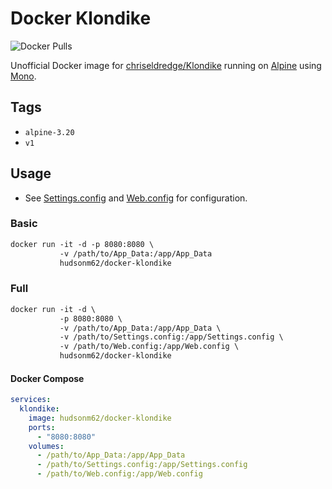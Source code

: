 # Docker Klondike

![Docker Pulls](https://img.shields.io/docker/pulls/hudsonm62/docker-klondike)

Unofficial Docker image for [chriseldredge/Klondike](https://github.com/chriseldredge/Klondike) running on [Alpine](https://www.alpinelinux.org/) using [Mono](http://mono-project.com/).

## Tags

- `alpine-3.20`
- `v1`

## Usage

- See [Settings.config](https://github.com/chriseldredge/Klondike/blob/master/src/Klondike.WebHost/Settings.config) and [Web.config](https://github.com/chriseldredge/Klondike/blob/master/src/Klondike.WebHost/Web.config) for configuration.

### Basic

```txt
docker run -it -d -p 8080:8080 \
           -v /path/to/App_Data:/app/App_Data
           hudsonm62/docker-klondike
```

### Full

```txt
docker run -it -d \
           -p 8080:8080 \
           -v /path/to/App_Data:/app/App_Data \
           -v /path/to/Settings.config:/app/Settings.config \
           -v /path/to/Web.config:/app/Web.config \
           hudsonm62/docker-klondike
```

#### Docker Compose

```yml
services:
  klondike:
    image: hudsonm62/docker-klondike
    ports:
      - "8080:8080"
    volumes:
      - /path/to/App_Data:/app/App_Data
      - /path/to/Settings.config:/app/Settings.config
      - /path/to/Web.config:/app/Web.config
```
